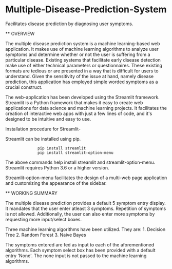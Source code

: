 # Multiple-Disease-Prediction-System
Facilitates disease prediction by diagnosing user symptoms.

** OVERVIEW

The multiple disease prediction system is a machine learning-based web application. It makes use of machine learning algorithms to analyze user symptoms and determine whether or not the user is suffering from a particular disease.
Existing systems that facilitate early disease detection make use of either technical parameters or questionnaires. These existing formats are tedious or are presented in a way that is difficult for users to understand. Given the sensitivity of the issue at hand, namely disease prediction, this application has employed simple worded symptoms as a crucial construct.

The web-application has been developed using the Streamlit framework. Streamlit is a Python framework that makes it easy to create web applications for data science and machine learning projects. It facilitates the creation of interactive web apps with just a few lines of code, and it's designed to be intuitive and easy to use.

Installation procedure for Streamlit-

Streamlit can be installed using pip.

                  pip install streamlit
                  pip install streamlit-option-menu

The above commands help install streamlit and streamlit-option-menu. Streamlit requires Python 3.6 or a higher version.

Streamlit-option-menu facilitates the design of a multi-web page application and customizing the appearance of the sidebar.

** WORKING SUMMARY

The multiple disease prediction provides a default 5 symptom entry display. It mandates that the user enter atleast 3 symptoms. Repetition of symptoms is not allowed. Additionally, the user can also enter more symptoms by requesting more input/select boxes.

Three machine learning algorithms have been utilized. They are:
                                                              1. Decision Tree
                                                              2. Random Forest
                                                              3. Naive Bayes
                                                              
The symptoms entered are fed as input to each of the aforementioned algorithms. Each symptom select box has been provided with a default entry 'None'. The none input is not passed to the machine learning algorithms.


